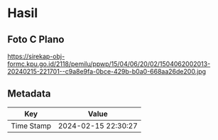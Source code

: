 # Hasil

## Foto C Plano

https://sirekap-obj-formc.kpu.go.id/2118/pemilu/ppwp/15/04/06/20/02/1504062002013-20240215-221701--c9a8e9fa-0bce-429b-b0a0-668aa26de200.jpg


## Metadata

| Key        | Value               |
| ---------- | ------------------- |
| Time Stamp | 2024-02-15 22:30:27 |




